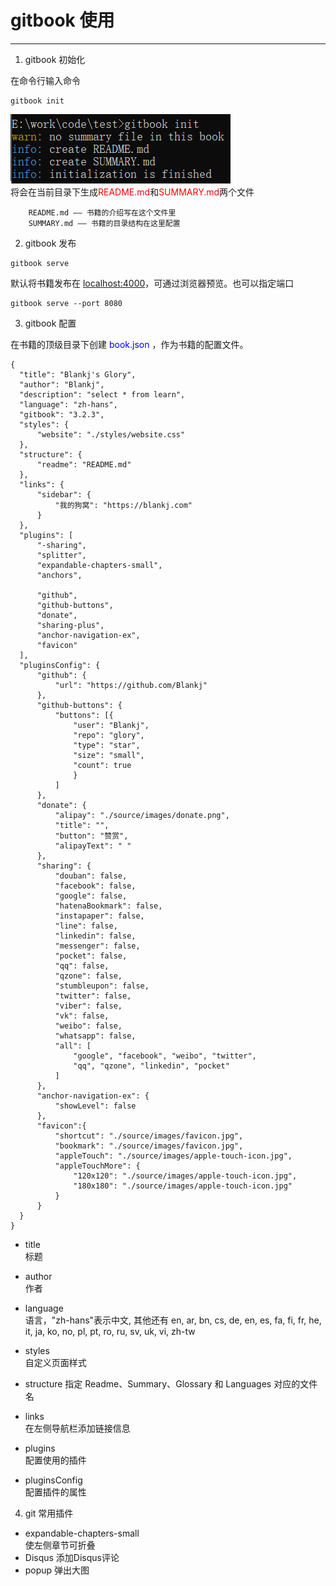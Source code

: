 # gitbook 使用

---

1. gitbook 初始化

在命令行输入命令
```
gitbook init
```
![init](/asserts/333.png)  
将会在当前目录下生成<font color=red>README.md</font>和<font color=red>SUMMARY.md</font>两个文件
>       
        README.md —— 书籍的介绍写在这个文件里
        SUMMARY.md —— 书籍的目录结构在这里配置

2. gitbook 发布

```
gitbook serve
```
默认将书籍发布在 [localhost:4000](localhost:4000)，可通过浏览器预览。也可以指定端口

```
gitbook serve --port 8080
```

3. gitbook 配置

  在书籍的顶级目录下创建 <font color=blue> book.json </font>，作为书籍的配置文件。
  ```
  {
    "title": "Blankj's Glory",
    "author": "Blankj",
    "description": "select * from learn",
    "language": "zh-hans",
    "gitbook": "3.2.3",
    "styles": {
        "website": "./styles/website.css"
    },
    "structure": {
        "readme": "README.md"
    },
    "links": {
        "sidebar": {
            "我的狗窝": "https://blankj.com"
        }
    },
    "plugins": [
        "-sharing",
        "splitter",
        "expandable-chapters-small",
        "anchors",

        "github",
        "github-buttons",
        "donate",
        "sharing-plus",
        "anchor-navigation-ex",
        "favicon"
    ],
    "pluginsConfig": {
        "github": {
            "url": "https://github.com/Blankj"
        },
        "github-buttons": {
            "buttons": [{
                "user": "Blankj",
                "repo": "glory",
                "type": "star",
                "size": "small",
                "count": true
                }
            ]
        },
        "donate": {
            "alipay": "./source/images/donate.png",
            "title": "",
            "button": "赞赏",
            "alipayText": " "
        },
        "sharing": {
            "douban": false,
            "facebook": false,
            "google": false,
            "hatenaBookmark": false,
            "instapaper": false,
            "line": false,
            "linkedin": false,
            "messenger": false,
            "pocket": false,
            "qq": false,
            "qzone": false,
            "stumbleupon": false,
            "twitter": false,
            "viber": false,
            "vk": false,
            "weibo": false,
            "whatsapp": false,
            "all": [
                "google", "facebook", "weibo", "twitter",
                "qq", "qzone", "linkedin", "pocket"
            ]
        },
        "anchor-navigation-ex": {
            "showLevel": false
        },
        "favicon":{
            "shortcut": "./source/images/favicon.jpg",
            "bookmark": "./source/images/favicon.jpg",
            "appleTouch": "./source/images/apple-touch-icon.jpg",
            "appleTouchMore": {
                "120x120": "./source/images/apple-touch-icon.jpg",
                "180x180": "./source/images/apple-touch-icon.jpg"
            }
        }
    }
}
```
  * title  
    标题

  * author  
    作者

  * language  
    语言，"zh-hans"表示中文, 其他还有 en, ar, bn, cs, de, en, es, fa, fi, fr, he, it, ja, ko, no, pl, pt, ro, ru, sv, uk, vi, zh-tw

  * styles  
    自定义页面样式

  * structure
    指定 Readme、Summary、Glossary 和 Languages 对应的文件名

  * links  
    在左侧导航栏添加链接信息

  * plugins  
    配置使用的插件

  * pluginsConfig  
    配置插件的属性

4. git 常用插件

  * expandable-chapters-small  
    使左侧章节可折叠
  * Disqus
    添加Disqus评论
  * popup
    弹出大图
